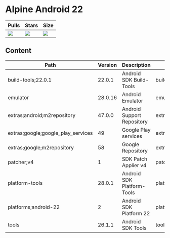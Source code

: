 # Alpine Android 22

| Pulls | Stars | Size |
| ----- | ----- | ---- |
| [![](https://img.shields.io/docker/pulls/alvrme/alpine-android.svg)](https://hub.docker.com/r/alvrme/alpine-android/) | [![](https://img.shields.io/docker/stars/alvrme/alpine-android.svg)](https://hub.docker.com/r/alvrme/alpine-android/) | [![](https://images.microbadger.com/badges/image/alvrme/alpine-android:android-22.svg)](https://microbadger.com/images/alvrme/alpine-android:android-22) |

## Content
Path                               | Version | Description                | Location
-------                            | ------- | -------                    | -------
build-tools;22.0.1                 | 22.0.1  | Android SDK Build-Tools    | build-tools/22.0.1/
emulator                           | 28.0.16 | Android Emulator           | emulator/
extras;android;m2repository        | 47.0.0  | Android Support Repository | extras/android/m2repository/
extras;google;google_play_services | 49      | Google Play services       | extras/google/google_play_services/
extras;google;m2repository         | 58      | Google Repository          | extras/google/m2repository/
patcher;v4                         | 1       | SDK Patch Applier v4       | patcher/v4/
platform-tools                     | 28.0.1  | Android SDK Platform-Tools | platform-tools/
platforms;android-22               | 2       | Android SDK Platform 22    | platforms/android-22/
tools                              | 26.1.1  | Android SDK Tools          | tools/